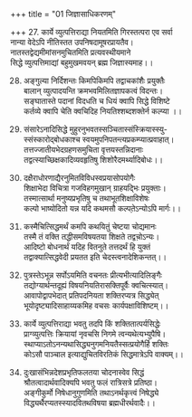 +++
title = "01 जिज्ञासाधिकरणम्"

+++
27. कार्ये व्युत्पत्तिराद्या नियतमिति गिरस्तत्परा एव सर्वा  
 नान्या वेदेऽपि नीतिस्तत उपनिषदामूषरप्रायतैव।  
 नातस्तद्वेद्यमीमांसनमुचितमिति प्रत्यवस्थीयमाने  
 सिद्धे व्युत्पत्तिमाद्यां बहुमुखमवयन् ब्रह्म जिज्ञास्यमाह।।

28. अङ्गुल्या निर्दिशन्तः किमपिकिमपि तद्वाचकांशैः प्रयुक्तैः  
 बालान् व्युत्पादयन्ति क्रमभवमिलितज्ञापकत्वं विदन्तः।  
 सङ्घातास्ते पदानां विदधति च धियं क्वापि सिद्धे विशिष्टे  
 कर्तव्ये क्वापि चेति क्वचिदिह नियतिश्शब्दशक्तेर्न कल्प्या ।।

29. संसारेऽनादिसिद्धे मुहुरनुभवतस्सञ्चितास्संस्क्रियास्स्यु-  
 स्संस्कारोद्बोधकाश्च स्वयमुपनिपतन्त्यप्रकम्प्यात्प्रवाहात्।  
 तत्तज्जातीयभेदग्रहणसमुचिता वृत्तयस्तन्निदानाः  
 तद्वत्स्याच्छिक्षकादिव्यवहृतिषु शिशोरैदमर्थ्यादिबोधः।।

30. दक्षैराधोरणाद्यैरनुमितविविधस्वप्रयासोपयोगैः  
 शिक्षाभेदा विचित्रा गजविहगमुखान् ग्राहयद्भिः प्रयुक्ताः।  
 तस्मात्सार्था मनुष्यप्रभृतिषु च तथाभूतशिक्षाविशेषः  
 कल्पो भाष्योदितो यन्न यदि कथमसौ कल्पते़ऽन्योऽपि मार्गः।।

31. कस्मैचित्सिद्धमर्थं कमपि कथयितुं चेष्टया चोद्यमानः  
 तस्मै तं वक्ति तद्धीसमविषयतया शिक्षते तद्वचो़ऽन्यः।  
 आदिष्टो बोधनार्थं यदिह वितनुते तत्तदर्थं हि युक्तं   
 तद्वाक्यात्सिद्धवेदी प्रयतत इति चेदस्त्वनादेशिकन्तत्।।

32. पुत्रस्तेऽभून्न सर्पोऽयमिति वचनतः प्रीत्यभीत्यादिलिङ्गैः  
 तद्योग्यार्थन्तदूह्यं विषयनियतिरासक्तिपूर्वैः क्वचित्स्यात्।  
 आवापोद्वापभेदात् प्रतिपदनियता शक्तिरप्यत्र सिद्ध्येत्  
 भूयोदृष्ट्यादिसाहाय्यकमिह वचसः कार्यपक्षाविशिष्टम्।।

33. कार्ये व्युत्पत्तिराद्या भवतु तदपि किं शक्तितात्पर्यसिद्धेः  
 प्राग्व्युत्पत्तिः क्रियायां नृवचसि निगमे त्वन्यथेत्यभ्युपैषि।  
 स्थाप्याऽतोऽनन्यथासिद्ध्यनुगमनियतैस्सत्प्रयोगैर्हि शक्तिः  
 कोऽसौ पाञ्चाल इत्याद्युचितविरतिकं सिद्धमात्रेऽपि वाक्यम्।।

34. दुःखासंभिन्नदेशप्रभृतिफलतया चोदनास्वेव सिद्धं  
 श्रौतत्वादार्थवादिक्यपि भवतु फलं रात्रिसत्रे प्रतिष्ठा।  
 अङ्गीकुर्मो निषेधानुगुणमिति तथाऽनर्थकृत्त्वं निषेद्ध्ये  
 विद्ध्यर्थैरप्यतस्स्यादवितथविषया ब्रह्मधीरर्थवादैः।।